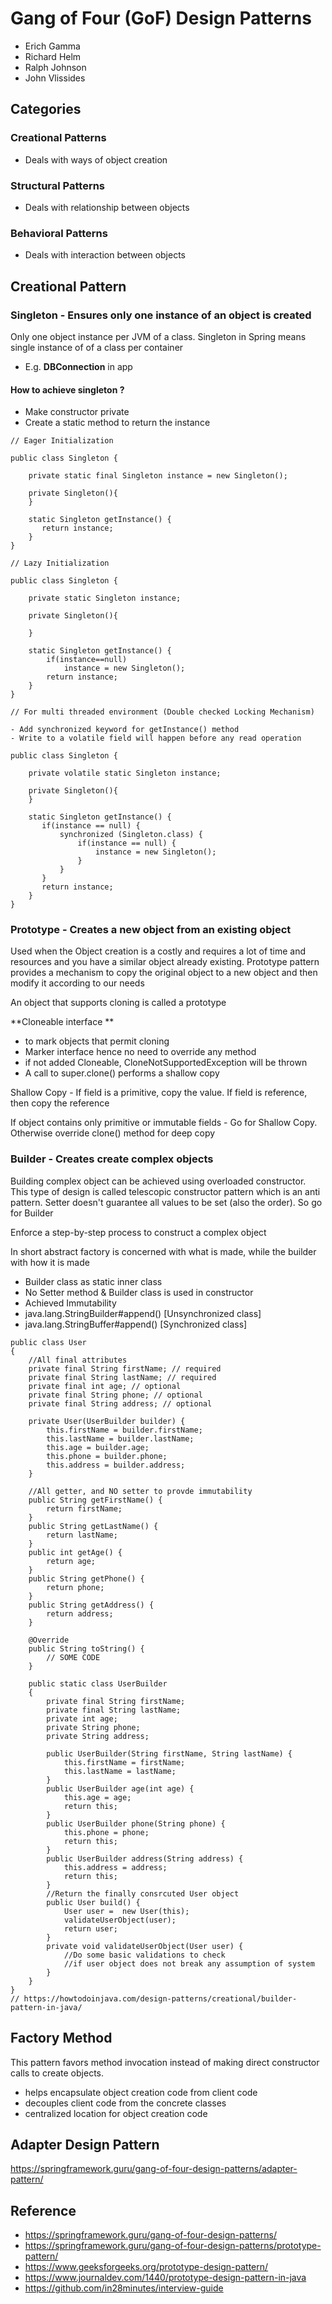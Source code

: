 # Gang of Four (GoF) Design Patterns


- Erich Gamma
- Richard Helm
- Ralph Johnson
- John Vlissides

## Categories
### Creational Patterns 
- Deals with ways of object creation
### Structural Patterns
- Deals with relationship between objects
### Behavioral Patterns 
- Deals with interaction between objects

## Creational Pattern

### Singleton - Ensures only one instance of an object is created

Only one object instance per JVM of a class. Singleton in Spring means single instance of of a class per container

- E.g. **DBConnection** in app

#### How to achieve singleton ?

- Make constructor private
- Create a static method to return the instance

```
// Eager Initialization

public class Singleton {

    private static final Singleton instance = new Singleton();

    private Singleton(){
    }

    static Singleton getInstance() {
       return instance;
    }
}
```
```
// Lazy Initialization

public class Singleton {

    private static Singleton instance;

    private Singleton(){

    }

    static Singleton getInstance() {
        if(instance==null)
            instance = new Singleton();
        return instance;
    }
}
```
```
// For multi threaded environment (Double checked Locking Mechanism)

- Add synchronized keyword for getInstance() method
- Write to a volatile field will happen before any read operation

public class Singleton {

    private volatile static Singleton instance;

    private Singleton(){
    }

    static Singleton getInstance() {
       if(instance == null) {
           synchronized (Singleton.class) {
               if(instance == null) {
                   instance = new Singleton();
               }
           }
       }
       return instance;
    }
}
```

### Prototype - Creates a new object from an existing object

Used when the Object creation is a costly and requires a lot of time and resources and you have a similar object already existing. Prototype pattern provides a mechanism to copy the original object to a new object and then modify it according to our needs

An object that supports cloning is called a prototype

**Cloneable interface **
- to mark objects that permit cloning
- Marker interface hence no need to override any method
- if not added Cloneable, CloneNotSupportedException will be thrown
- A call to super.clone() performs a shallow copy

Shallow Copy - If field is a primitive, copy the value. If field is reference, then copy the reference

If object contains only primitive or immutable fields - Go for Shallow Copy. Otherwise override clone() method for deep copy

### Builder - Creates create complex objects

Building complex object can be achieved using overloaded constructor. This type of design is called telescopic constructor pattern which is an anti pattern. Setter doesn't guarantee all values to be set (also the order). So go for Builder

Enforce a step-by-step process to construct a complex object  

In short abstract factory is concerned with what is made, while the builder with how it is made

- Builder class as static inner class
- No Setter method & Builder class is used in constructor
- Achieved Immutability
- java.lang.StringBuilder#append() [Unsynchronized class]
- java.lang.StringBuffer#append() [Synchronized class]

```
public class User 
{
    //All final attributes
    private final String firstName; // required
    private final String lastName; // required
    private final int age; // optional
    private final String phone; // optional
    private final String address; // optional
 
    private User(UserBuilder builder) {
        this.firstName = builder.firstName;
        this.lastName = builder.lastName;
        this.age = builder.age;
        this.phone = builder.phone;
        this.address = builder.address;
    }
 
    //All getter, and NO setter to provde immutability
    public String getFirstName() {
        return firstName;
    }
    public String getLastName() {
        return lastName;
    }
    public int getAge() {
        return age;
    }
    public String getPhone() {
        return phone;
    }
    public String getAddress() {
        return address;
    }
 
    @Override
    public String toString() {
        // SOME CODE
    }
 
    public static class UserBuilder 
    {
        private final String firstName;
        private final String lastName;
        private int age;
        private String phone;
        private String address;
 
        public UserBuilder(String firstName, String lastName) {
            this.firstName = firstName;
            this.lastName = lastName;
        }
        public UserBuilder age(int age) {
            this.age = age;
            return this;
        }
        public UserBuilder phone(String phone) {
            this.phone = phone;
            return this;
        }
        public UserBuilder address(String address) {
            this.address = address;
            return this;
        }
        //Return the finally consrcuted User object
        public User build() {
            User user =  new User(this);
            validateUserObject(user);
            return user;
        }
        private void validateUserObject(User user) {
            //Do some basic validations to check 
            //if user object does not break any assumption of system
        }
    }
}
// https://howtodoinjava.com/design-patterns/creational/builder-pattern-in-java/

```

## Factory Method

This pattern favors method invocation instead of making direct constructor calls to create objects.

- helps encapsulate object creation code from client code
- decouples client code from the concrete classes
- centralized location for object creation code

## Adapter Design Pattern

https://springframework.guru/gang-of-four-design-patterns/adapter-pattern/



## Reference

- https://springframework.guru/gang-of-four-design-patterns/
- https://springframework.guru/gang-of-four-design-patterns/prototype-pattern/ 
- https://www.geeksforgeeks.org/prototype-design-pattern/
- https://www.journaldev.com/1440/prototype-design-pattern-in-java
- https://github.com/in28minutes/interview-guide


